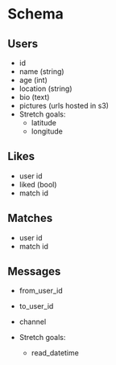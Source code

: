 # Schema

## Users
- id
- name (string)
- age (int)
- location (string)
- bio (text)
- pictures (urls hosted in s3)
- Stretch goals:
    - latitude
    - longitude

## Likes
- user id
- liked (bool)
- match id

## Matches
- user id
- match id

## Messages
- from_user_id
- to_user_id
- channel 

- Stretch goals:
  - read_datetime
